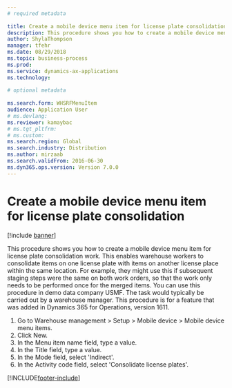```yaml
--- 
# required metadata 
 
title: Create a mobile device menu item for license plate consolidation
description: This procedure shows you how to create a mobile device menu item for license plate consolidation work. 
author: ShylaThompson
manager: tfehr 
ms.date: 08/29/2018
ms.topic: business-process 
ms.prod:  
ms.service: dynamics-ax-applications 
ms.technology:  
 
# optional metadata 
 
ms.search.form: WHSRFMenuItem   
audience: Application User 
# ms.devlang:  
ms.reviewer: kamaybac
# ms.tgt_pltfrm:  
# ms.custom:  
ms.search.region: Global
ms.search.industry: Distribution
ms.author: mirzaab
ms.search.validFrom: 2016-06-30 
ms.dyn365.ops.version: Version 7.0.0 
---
```

# Create a mobile device menu item for license plate consolidation

[!include [banner](../../includes/banner.md)]

This procedure shows you how to create a mobile device menu item for license plate consolidation work. This enables warehouse workers to consolidate items on one license plate with items on another license place within the same location. For example, they might use this if subsequent staging steps were the same on both work orders, so that the work only needs to be performed once for the merged items. You can use this procedure in demo data company USMF. The task would typically be carried out by a warehouse manager. This procedure is for a feature that was added in Dynamics 365 for Operations, version 1611.

1. Go to Warehouse management > Setup > Mobile device > Mobile device menu items.
2. Click New.
3. In the Menu item name field, type a value.
4. In the Title field, type a value.
5. In the Mode field, select 'Indirect'.
6. In the Activity code field, select 'Consolidate license plates'.



[!INCLUDE[footer-include](../../../includes/footer-banner.md)]